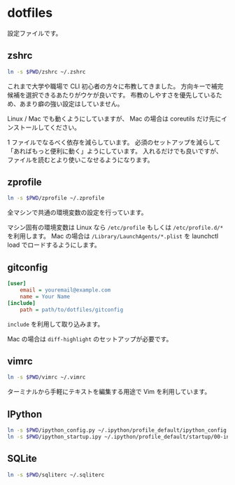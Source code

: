# dotfiles

設定ファイルです。

## zshrc

```sh
ln -s $PWD/zshrc ~/.zshrc

```

これまで大学や職場で CLI 初心者の方々に布教してきました。
方向キーで補完候補を選択できるあたりがウケが良いです。
布教のしやすさを優先しているため、あまり癖の強い設定はしていません。

Linux / Mac でも動くようにしていますが、
Mac の場合は coreutils だけ先にインストールしてください。

1 ファイルでなるべく依存を減らしています。
必須のセットアップを減らして「あればもっと便利に動く」ようにしています。
入れるだけでも良いですが、ファイルを読むとより使いこなせるようになります。

## zprofile

```sh
ln -s $PWD/zprofile ~/.zprofile
```

全マシンで共通の環境変数の設定を行っています。

マシン固有の環境変数は Linux なら `/etc/profile` もしくは `/etc/profile.d/*` を利用します。
Mac の場合は `/Library/LaunchAgents/*.plist` を launchctl load でロードするようにします。

## gitconfig

```ini
[user]
	email = youremail@example.com
	name = Your Name
[include]
	path = path/to/dotfiles/gitconfig
```

`include` を利用して取り込みます。

Mac の場合は `diff-highlight` のセットアップが必要です。

## vimrc

```sh
ln -s $PWD/vimrc ~/.vimrc
```

ターミナルから手軽にテキストを編集する用途で Vim を利用しています。

## IPython

```sh
ln -s $PWD/ipython_config.py ~/.ipython/profile_default/ipython_config.py
ln -s $PWD/ipython_startup.ipy ~/.ipython/profile_default/startup/00-init.ipy
```

## SQLite

```sh
ln -s $PWD/sqliterc ~/.sqliterc
```
